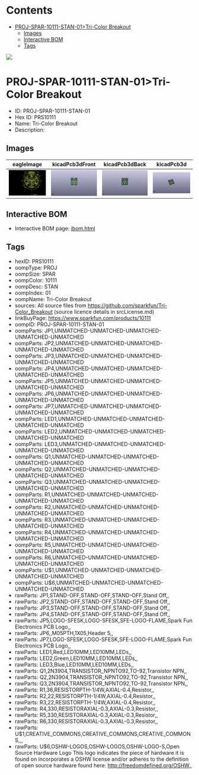 



Contents
========

* [PROJ-SPAR-10111-STAN-01>Tri-Color Breakout](#proj-spar-10111-stan-01tri-color-breakout)
	* [Images](#images)
	* [Interactive BOM](#interactive-bom)
	* [Tags](#tags)
  
![][im]
# PROJ-SPAR-10111-STAN-01>Tri-Color Breakout

- ID: PROJ-SPAR-10111-STAN-01
- Hex ID: PRS10111
- Name: Tri-Color Breakout
- Description: 

## Images
  
  

|eagleImage|kicadPcb3dFront|kicadPcb3dBack|kicadPcb3d|
| :---: | :---: | :---: | :---: |
|[![eagleImage](eagleImage_140.png)](eagleImage_.png)|[![kicadPcb3dFront](kicadPcb3dFront_140.png)](kicadPcb3dFront_.png)|[![kicadPcb3dBack](kicadPcb3dBack_140.png)](kicadPcb3dBack_.png)|[![kicadPcb3d](kicadPcb3d_140.png)](kicadPcb3d_.png)|

## Interactive BOM

- Interactive BOM page: [ibom.html](kicad/bom/ibom.html)

## Tags

- hexID: PRS10111
- oompType: PROJ
- oompSize: SPAR
- oompColor: 10111
- oompDesc: STAN
- oompIndex: 01
- oompName: Tri-Color Breakout
- sources: All source files from https://github.com/sparkfun/Tri-Color_Breakout (source licence details in srcLicense.md)
- linkBuyPage: https://www.sparkfun.com/products/10111
- oompID: PROJ-SPAR-10111-STAN-01
- oompParts: JP1,UNMATCHED-UNMATCHED-UNMATCHED-UNMATCHED-UNMATCHED
- oompParts: JP2,UNMATCHED-UNMATCHED-UNMATCHED-UNMATCHED-UNMATCHED
- oompParts: JP3,UNMATCHED-UNMATCHED-UNMATCHED-UNMATCHED-UNMATCHED
- oompParts: JP4,UNMATCHED-UNMATCHED-UNMATCHED-UNMATCHED-UNMATCHED
- oompParts: JP5,UNMATCHED-UNMATCHED-UNMATCHED-UNMATCHED-UNMATCHED
- oompParts: JP6,UNMATCHED-UNMATCHED-UNMATCHED-UNMATCHED-UNMATCHED
- oompParts: JP7,UNMATCHED-UNMATCHED-UNMATCHED-UNMATCHED-UNMATCHED
- oompParts: LED1,UNMATCHED-UNMATCHED-UNMATCHED-UNMATCHED-UNMATCHED
- oompParts: LED2,UNMATCHED-UNMATCHED-UNMATCHED-UNMATCHED-UNMATCHED
- oompParts: LED3,UNMATCHED-UNMATCHED-UNMATCHED-UNMATCHED-UNMATCHED
- oompParts: Q1,UNMATCHED-UNMATCHED-UNMATCHED-UNMATCHED-UNMATCHED
- oompParts: Q2,UNMATCHED-UNMATCHED-UNMATCHED-UNMATCHED-UNMATCHED
- oompParts: Q3,UNMATCHED-UNMATCHED-UNMATCHED-UNMATCHED-UNMATCHED
- oompParts: R1,UNMATCHED-UNMATCHED-UNMATCHED-UNMATCHED-UNMATCHED
- oompParts: R2,UNMATCHED-UNMATCHED-UNMATCHED-UNMATCHED-UNMATCHED
- oompParts: R3,UNMATCHED-UNMATCHED-UNMATCHED-UNMATCHED-UNMATCHED
- oompParts: R4,UNMATCHED-UNMATCHED-UNMATCHED-UNMATCHED-UNMATCHED
- oompParts: R5,UNMATCHED-UNMATCHED-UNMATCHED-UNMATCHED-UNMATCHED
- oompParts: R6,UNMATCHED-UNMATCHED-UNMATCHED-UNMATCHED-UNMATCHED
- oompParts: U$1,UNMATCHED-UNMATCHED-UNMATCHED-UNMATCHED-UNMATCHED
- oompParts: U$6,UNMATCHED-UNMATCHED-UNMATCHED-UNMATCHED-UNMATCHED
- rawParts: JP1,STAND-OFF,STAND-OFF,STAND-OFF,Stand Off,,
- rawParts: JP2,STAND-OFF,STAND-OFF,STAND-OFF,Stand Off,,
- rawParts: JP3,STAND-OFF,STAND-OFF,STAND-OFF,Stand Off,,
- rawParts: JP4,STAND-OFF,STAND-OFF,STAND-OFF,Stand Off,,
- rawParts: JP5,LOGO-SFESK,LOGO-SFESK,SFE-LOGO-FLAME,Spark Fun Electronics PCB Logo,,
- rawParts: JP6,,M05PTH,1X05,Header 5,,
- rawParts: JP7,LOGO-SFESK,LOGO-SFESK,SFE-LOGO-FLAME,Spark Fun Electronics PCB Logo,,
- rawParts: LED1,Red,LED10MM,LED10MM,LEDs,,
- rawParts: LED2,Green,LED10MM,LED10MM,LEDs,,
- rawParts: LED3,Blue,LED10MM,LED10MM,LEDs,,
- rawParts: Q1,2N3904,TRANSISTOR_NPNTO92,TO-92,Transistor NPN,,
- rawParts: Q2,2N3904,TRANSISTOR_NPNTO92,TO-92,Transistor NPN,,
- rawParts: Q3,2N3904,TRANSISTOR_NPNTO92,TO-92,Transistor NPN,,
- rawParts: R1,36,RESISTORPTH-1/4W,AXIAL-0.4,Resistor,,
- rawParts: R2,22,RESISTORPTH-1/4W,AXIAL-0.4,Resistor,,
- rawParts: R3,22,RESISTORPTH-1/4W,AXIAL-0.4,Resistor,,
- rawParts: R4,330,RESISTORAXIAL-0.3,AXIAL-0.3,Resistor,,
- rawParts: R5,330,RESISTORAXIAL-0.3,AXIAL-0.3,Resistor,,
- rawParts: R6,330,RESISTORAXIAL-0.3,AXIAL-0.3,Resistor,,
- rawParts: U$1,CREATIVE_COMMONS,CREATIVE_COMMONS,CREATIVE_COMMONS,,,
- rawParts: U$6,OSHW-LOGOS,OSHW-LOGOS,OSHW-LOGO-S,Open Source Hardware Logo This logo indicates the piece of hardware it is found on incorporates a OSHW license and/or adheres to the definition of open source hardware found here: http://freedomdefined.org/OSHW,,



[im]: kicadPcb3d_450.png
